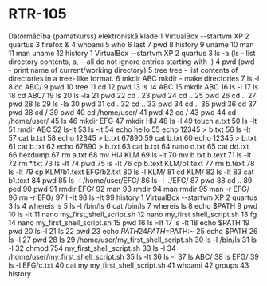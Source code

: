 # RTR-105
Datormācība (pamatkurss) elektroniskā klade
1  VirtualBox --startvm XP
    2  quartus
    3  firefox &
    4  whoami
    5  who
    6  last
    7  pwd
    8  history
    9  uname
   10  man
   11  man uname
   12  history
1  VirtualBox --startvm XP
    2  quartus
    3  ls -a (ls - list directory contents, a, --all
              do not ignore entries starting with .)
    4  pwd  (pwd - print name of current/working directory)
    5  tree tree - list contents of directories in a tree-
       like format.
    6  mkdir ABC mkdir - make directories
    7  ls -l 
    8  cd ABC/
    9  pwd
   10  tree
   11  cd
   12  pwd
   13  ls
   14  ABC
   15  mkdir ABC
   16  ls -l
   17  ls
   18  cd ABC/
   19  ls
   20  ls -la
   21  pwd
   22  cd .
   23  pwd
   24  cd ..
   25  pwd
   26  cd ..
   27  pwd
   28  ls
   29  ls -la
   30  pwd
   31  cd..
   32  cd ..
   33  pwd
   34  cd ..
   35  pwd
   36  cd
   37  pwd
   38  cd /
   39  pwd
   40  cd /home/user/
   41  pwd
   42  cd /
   43  pwd
   44  cd /home/user/
   45  ls
   46  mkdir EFG
   47  mkdir HIJ
   48  ls -l
   49  touch a.txt
   50  ls -lt
   51  rmdir ABC
   52  ls-lt
   53  ls -lt
   54  echo hello
   55  echo 12345 > b.txt
   56  ls -lt
   57  cat b.txt
   58  echo 12345 > b.txt 67890
   59  cat b.txt
   60  echo 12345 > b.txt
   61  cat b.txt
   62  echo 67890 > b.txt
   63  cat b.txt
   64  nano d.txt
   65  cat dd.txt
   66  hexdump
   67  rm a.txt
   68  mv HIJ KLM
   69  ls -lt
   70  mv b.txt b.text
   71  ls -lt
   72  rm *.txt
   73  ls -lt
   74  pwd
   75  ls -lt
   76  cp b.text KLM/b1.text
   77  rm b.text
   78  ls -lt
   79  cp KLM/b1.text EFG/b2.txt
   80  ls -l KLM/
   81  cd KLM/
   82  ls -lt
   83  cat b1.text
   84  pwd
   85  ls -l /home/user/EFG/
   86  ls -l ../EFG/
   87  pwd
   88  cd ..
   89  ped
   90  pwd
   91  rmdir EFG/
   92  man
   93  rmdir
   94  man rmdir
   95  man -r EFG/
   96  rm -r EFG/
   97  l -lt
   98  ls -lt
   99  history
   1  VirtualBox --startvm XP
    2  quartus
    3  ls
    4  whereis ls
    5  ls -l /bin/ls
    6  cat /bin/ls
    7  whereis ls
    8  echo $PATH
    9  pwd
   10  ls -lt
   11  nano my_first_shell_script.sh
   12  nano my_first shell_script.sh
   13  fg
   14  nano my_first_shell_script.sh
   15  pwd
   16  ls =lt
   17  ls -lt
   18  echo $PATH
   19  pwd
   20  ls -l
   21  ls
   22  pwd
   23  echo $PATH
   24  PATH=$PATH:~
   25  echo $PATH
   26  ls -l
   27  pwd
   28  ls
   29  /home/user/my_first_shell_script.sh
   30  ls -l /bin/ls
   31  ls -l
   32  chmod 754  my_first_shell_script.sh
   33  ls -l
   34  /home/user/my_first_shell_script.sh 
   35  ls -lt
   36  ls -l
   37  ls ABC/
   38  ls EFG/
   39  ls -l EFG/c.txt 
   40  cat my my_first_shell_script.sh 
   41  whoami
   42  groups
   43  history


